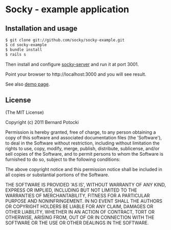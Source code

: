 # Socky - example application

## Installation and usage

``` bash
$ git clone git://github.com/socky/socky-example.git
$ cd socky-example
$ bundle install
$ rails s
```

Then install and configure [socky-server](http://github.com/socky/socky-server-ruby) and run it at port 3001.

Point your browser to http://localhost:3000 and you will see result.

See also [demo page](http://demo.socky.org).

## License

(The MIT License)

Copyright (c) 2011 Bernard Potocki

Permission is hereby granted, free of charge, to any person obtaining a copy of this software and associated documentation files (the 'Software'), to deal in the Software without restriction, including without limitation the rights to use, copy, modify, merge, publish, distribute, sublicense, and/or sell copies of the Software, and to permit persons to whom the Software is furnished to do so, subject to the following conditions:

The above copyright notice and this permission notice shall be included in all copies or substantial portions of the Software.

THE SOFTWARE IS PROVIDED 'AS IS', WITHOUT WARRANTY OF ANY KIND, EXPRESS OR IMPLIED, INCLUDING BUT NOT LIMITED TO THE WARRANTIES OF MERCHANTABILITY, FITNESS FOR A PARTICULAR PURPOSE AND NONINFRINGEMENT.  IN NO EVENT SHALL THE AUTHORS OR COPYRIGHT HOLDERS BE LIABLE FOR ANY CLAIM, DAMAGES OR OTHER LIABILITY, WHETHER IN AN ACTION OF CONTRACT, TORT OR OTHERWISE, ARISING FROM, OUT OF OR IN CONNECTION WITH THE SOFTWARE OR THE USE OR OTHER DEALINGS IN THE SOFTWARE.
